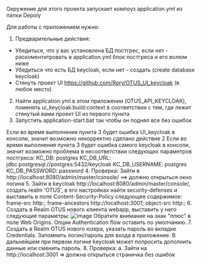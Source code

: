 Окружение для этого проекта запускает компоуз application.yml из папки Depoly

Для работы с приложением нужно:
1. Предварительные действия:
  - Убедиться, что у вас установлена БД постгрес, если нет - раскоментитровать в application.yml блок постгреса и его волюм ниже
  - Убедиться что есть БД keycloak, если нет - создать (create database keycloak)
  - Стянуть проект UI https://github.com/Rpry/OTUS_UI_keycloak (в любое место) 
2. Найти application.yml в этом приложении (OTUS_API_KEYCLOAK), поменять ui_keycloak:build:context в соответствии с тем, где лежит стянутый вами проект UI из первого пункта
3. Запустить application-start.bat так чтобы он поднял все без ошибок
  
Если во время выполнения пункта 3 будет ошибка UI_keycloak в консоли, значит возможно некорректно сделано действие 2
Если во время выполнения пункта 3 будет ошибка самого keycloak в консоли, значит возможно проблема в несоответствии следующих параметров постгреса:
      KC_DB: postgres
      KC_DB_URL: jdbc:postgresql://postgres:5432/keycloak
      KC_DB_USERNAME: postgres
      KC_DB_PASSWORD: password
4. Проверка: Зайти в http://localhost:8080/admin/master/console/ ==> должно открыться окно логина
5. Зайти в keycloak http://localhost:8080/admin/master/console/, создать realm 'OTUS', в его настройках найти security-defenses и выставить в поле Content-Security-Policy следующее содержимое: 
frame-src http:; frame-ancestors http://localhost:3001; object-src http:;
6. Создать в Realm OTUS нового клиента webapp, выставить у него следующие параметры:
![image](https://github.com/Rpry/OTUS_api_keycloak/assets/13750284/e2dc362b-0311-4797-ab5b-e8dc935d5fbd)
Обратите внимание на знак "плюс" в поле Web Origins. Опции Authentication flow оставить по умолчанию.
7. Создать в Realm OTUS нового юзера, указать пароль во вкладке Credentials. Запомнить логин/пароль для входа в приложение. В дальнейшем при первом логине keycloak может попросить дополнить данные или сменить пароль.
8. Проверка:
   а. Зайти на http://localhost:3001 => должна открыться страничка без ошибок
   
